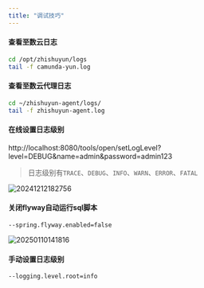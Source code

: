 ```yaml
---
title: "调试技巧"
---
```


#### 查看至数云日志

```bash
cd /opt/zhishuyun/logs
tail -f camunda-yun.log
```

#### 查看至数云代理日志

```bash
cd ~/zhishuyun-agent/logs/
tail -f zhishuyun-agent.log
```

#### 在线设置日志级别

http://localhost:8080/tools/open/setLogLevel?level=DEBUG&name=admin&password=admin123

> 日志级别有`TRACE`、`DEBUG`、`INFO`、`WARN`、`ERROR`、`FATAL`

![20241212182756](https://img.isxcode.com/picgo/20241212182756.png)

#### 关闭flyway自动运行sql脚本

```wikitext
--spring.flyway.enabled=false
```

![20250110141816](https://img.isxcode.com/picgo/20250110141816.png)

#### 手动设置日志级别

```wikitext
--logging.level.root=info
```